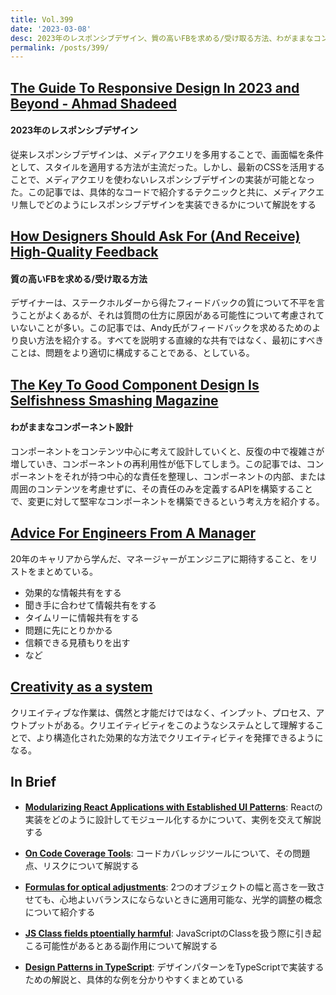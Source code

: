 ```yaml
---
title: Vol.399
date: '2023-03-08'
desc: 2023年のレスポンシブデザイン、質の高いFBを求める/受け取る方法、わがままなコンポーネント設計、ほか計10リンク
permalink: /posts/399/
---
```


## [The Guide To Responsive Design In 2023 and Beyond - Ahmad Shadeed](https://ishadeed.com/article/responsive-design/)
#### 2023年のレスポンシブデザイン

従来レスポンシブデザインは、メディアクエリを多用することで、画面幅を条件として、スタイルを適用する方法が主流だった。しかし、最新のCSSを活用することで、メディアクエリを使わないレスポンシブデザインの実装が可能となった。この記事では、具体的なコードで紹介するテクニックと共に、メディアクエリ無しでどのようにレスポンシブデザインを実装できるかについて解説をする

## [How Designers Should Ask For (And Receive) High-Quality Feedback](https://www.smashingmagazine.com/2023/02/designers-ask-receive-high-quality-feedback/)
#### 質の高いFBを求める/受け取る方法

デザイナーは、ステークホルダーから得たフィードバックの質について不平を言うことがよくあるが、それは質問の仕方に原因がある可能性について考慮されていないことが多い。この記事では、Andy氏がフィードバックを求めるためのより良い方法を紹介する。すべてを説明する直線的な共有ではなく、最初にすべきことは、問題をより適切に構成することである、としている。

## [The Key To Good Component Design Is Selfishness  Smashing Magazine](https://www.smashingmagazine.com/2023/01/key-good-component-design-selfishness/)
#### わがままなコンポーネント設計

コンポーネントをコンテンツ中心に考えて設計していくと、反復の中で複雑さが増していき、コンポーネントの再利用性が低下してしまう。この記事では、コンポーネントをそれが持つ中心的な責任を整理し、コンポーネントの内部、または周囲のコンテンツを考慮せずに、その責任のみを定義するAPIを構築することで、変更に対して堅牢なコンポーネントを構築できるという考え方を紹介する。


## [Advice For Engineers From A Manager](https://marcorogers.com/blog/advice-for-engineers-from-a-manager)

20年のキャリアから学んだ、マネージャーがエンジニアに期待すること、をリストをまとめている。

- 効果的な情報共有をする
- 聞き手に合わせて情報共有をする
- タイムリーに情報共有をする
- 問題に先にとりかかる
- 信頼できる見積もりを出す
- など

## [Creativity as a system](https://uxdesign.cc/creativity-as-a-system-a596925159ff)

クリエイティブな作業は、偶然と才能だけではなく、インプット、プロセス、アウトプットがある。クリエイティビティをこのようなシステムとして理解することで、より構造化された効果的な方法でクリエイティビティを発揮できるようになる。

## In Brief

- **[Modularizing React Applications with Established UI Patterns](https://martinfowler.com/articles/modularizing-react-apps.html)**: Reactの実装をどのように設計してモジュール化するかについて、実例を交えて解説する

- **[On Code Coverage Tools](https://chelseatroy.com/2023/02/07/on-code-coverage-tools/)**: コードカバレッジツールについて、その問題点、リスクについて解説する

- **[Formulas for optical adjustments](https://bjango.com/articles/opticaladjustments/)**: 2つのオブジェクトの幅と高さを一致させても、心地よいバランスにならないときに適用可能な、光学的調整の概念について紹介する

- **[JS Class fields ptoentially harmful](https://webreflection.medium.com/js-class-fields-potentially-harmful-62d68f1a05f3)**: JavaScriptのClassを扱う際に引き起こる可能性があるとある副作用について解説する

- **[Design Patterns in TypeScript](https://refactoring.guru/design-patterns/typescript)**: デザインパターンをTypeScriptで実装するための解説と、具体的な例を分かりやすくまとめている
